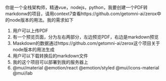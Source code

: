 你是一个全栈架构师，精通vue，nodejs，python，我要创建一个PDF转markdonw的项目，请用context7查看https://github.com/getomni-ai/zerox中的node版本的用法。我的需求如下
1. 用户可以上传PDF
2. 有一个预览页面，分为左右两部分，左边预览PDF，右边是markdown预览
3. Maskdown的数据通过https://github.com/getomni-ai/zerox这个项目关于node版本的用法生成
4. 用户可以下载转换后的markdown文件
5. 我的这个项目可以部署到我的服务器上
6. @mui/material @emotion/react @emotion/styled @mui/icons-material @mui/lab
